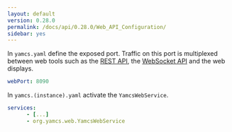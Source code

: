 ```yaml
---
layout: default
version: 0.28.0
permalink: /docs/api/0.28.0/Web_API_Configuration/
sidebar: yes
---
```


In `yamcs.yaml` define the exposed port. Traffic on this port is multiplexed between web tools such as the [REST API](/docs/api/REST_API), the [WebSocket API](/docs/api/WebSocket_API) and the web displays.

```yaml
webPort: 8090
```

In `yamcs.(instance).yaml` activate the `YamcsWebService`.

```yaml
services:
      - [...]
      - org.yamcs.web.YamcsWebService
```
